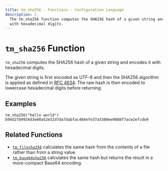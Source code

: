 ```yaml
---
title: tm_sha256 - Functions - Configuration Language
description: |-
  The tm_sha256 function computes the SHA256 hash of a given string and encodes it
  with hexadecimal digits.
---
```


# `tm_sha256` Function

`tm_sha256` computes the SHA256 hash of a given string and encodes it with
hexadecimal digits.

The given string is first encoded as UTF-8 and then the SHA256 algorithm is applied
as defined in [RFC 4634](https://tools.ietf.org/html/rfc4634). The raw hash is
then encoded to lowercase hexadecimal digits before returning.

## Examples

```
tm_sha256("hello world")
b94d27b9934d3e08a52e52d7da7dabfac484efe37a5380ee9088f7ace2efcde9
```

## Related Functions

* [`tm_filesha256`](./tm_filesha256.md) calculates the same hash from
  the contents of a file rather than from a string value.
* [`tm_base64sha256`](./tm_base64sha256.md) calculates the same hash but returns
  the result in a more-compact Base64 encoding.
